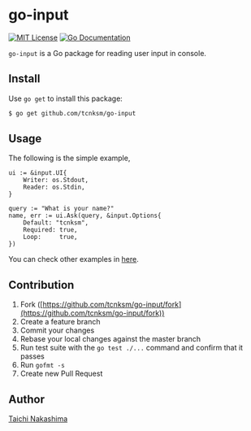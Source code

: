 go-input
====

[![MIT License](http://img.shields.io/badge/license-MIT-blue.svg?style=flat-square)][license]
[![Go Documentation](http://img.shields.io/badge/go-documentation-blue.svg?style=flat-square)][godocs]

[license]: https://github.com/tcnksm/go-input/blob/master/LICENSE
[godocs]: http://godoc.org/github.com/tcnksm/go-input

`go-input` is a Go package for reading user input in console. 

## Install

Use `go get` to install this package:

```bash
$ go get github.com/tcnksm/go-input
```

## Usage

The following is the simple example,

```golang
ui := &input.UI{
    Writer: os.Stdout,
    Reader: os.Stdin,
}

query := "What is your name?"
name, err := ui.Ask(query, &input.Options{
    Default: "tcnksm",
    Required: true,
	Loop:     true,
})
```

You can check other examples in [here](/example).

## Contribution

1. Fork ([https://github.com/tcnksm/go-input/fork](https://github.com/tcnksm/go-input/fork))
1. Create a feature branch
1. Commit your changes
1. Rebase your local changes against the master branch
1. Run test suite with the `go test ./...` command and confirm that it passes
1. Run `gofmt -s`
1. Create new Pull Request

## Author

[Taichi Nakashima](https://github.com/tcnksm)
